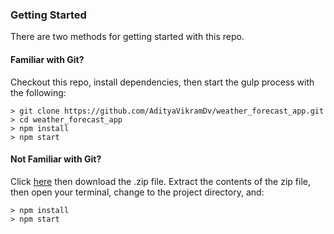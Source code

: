 ### Getting Started

There are two methods for getting started with this repo.

#### Familiar with Git?
Checkout this repo, install dependencies, then start the gulp process with the following:

```
> git clone https://github.com/AdityaVikramDv/weather_forecast_app.git
> cd weather_forecast_app
> npm install
> npm start
```

#### Not Familiar with Git?
Click [here](https://github.com/AdityaVikramDv/weather_forecast_app/releases) then download the .zip file.  Extract the contents of the zip file, then open your terminal, change to the project directory, and:

```
> npm install
> npm start
```
